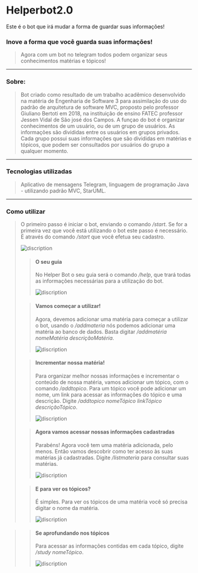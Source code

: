 # Helperbot2.0
Este é o bot que irá mudar a forma de guardar suas informações!

### Inove a forma que você guarda suas informações!
>
> Agora com um bot no telegram todos podem organizar seus conhecimentos matérias e tópicos!

---

### Sobre:
>
> Bot criado como resultado de um trabalho acadêmico desenvolvido na matéria de Engenharia de Software 3 para assimilação do uso do padrão de arquitetura de software MVC, proposto pelo professor Giuliano Bertoti em 2018, na instituição de ensino FATEC professor Jessen Vidal de São josé dos Campos.
> A funçao do bot é organizar conhecimentos de um usuário, ou de um grupo de usuários. As informações são divididas entre os usuários em grupos privados. Cada grupo possui suas informações que são divididas em matérias e tópicos, que podem ser consultados por usuários do grupo a qualquer momento.

---

### Tecnologias utilizadas
>
> Aplicativo de mensagens Telegram, linguagem de programação Java - utilizando padrão MVC, StarUML.

---

### Como utilizar
>
> O primeiro passo é iniciar o bot, enviando o comando _/start_. Se for a primeira vez que você está utilizando o bot este passo é necessário. É através do comando _/start_ que você efetua seu cadastro.
>
> ![discription](img/start)
>
>
>
>> #### O seu guia
>>
>> No Helper Bot o seu guia será o comando _/help_, que trará todas as informações necessárias para a utilização do bot.
>>
>> ![discription](img/help)
>
>
>
>> #### Vamos começar a utilizar!
>>
>> Agora, devemos adicionar uma matéria para começar a utilizar o bot, usando o _/addmateria_ nós podemos adicionar uma matéria ao banco de dados.
>> Basta digitar _/addmatéria nomeMatéria descriçãoMatéria_.
>>
>> ![discription](img/addmateria)
>
>
>
>> #### Incrementar nossa matéria!
>>
>> Para organizar melhor nossas informações e incrementar o conteúdo de nossa matéria, vamos adicionar um tópico, com o comando _/addtopico_.
>> Para um tópico você pode adicionar um nome, um link para acessar as informações do tópico e uma descrição. Digite _/addtopico nomeTópico linkTópico descriçãoTópico_.
>>
>> ![discription](img/addtopico)
>
>
>
>> #### Agora vamos acessar nossas informações cadastradas
>>
>> Parabéns! Agora você tem uma matéria adicionada, pelo menos. Então vamos descobrir como ter acesso às suas matérias já cadastradas. Digite _/listmateria_ para consultar suas matérias.
>>
>> ![discription](img/listmateria)
>
>
>
>> #### E para ver os tópicos?
>>
>> É simples. Para ver os tópicos de uma matéria você só precisa digitar o nome da matéria.
>>
>> ![discription](img/mat1)

>> #### Se aprofundando nos tópicos
>>
>> Para acessar as informações contidas em cada tópico, digite _/study nomeTópico_.
>>
>> ![discription](img/study)
























